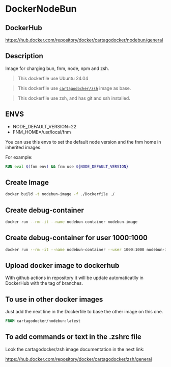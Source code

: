 # DockerNodeBun

## DockerHub

https://hub.docker.com/repository/docker/cartagodocker/nodebun/general

## Description

Image for charging bun, fnm, node, npm and zsh.

> This dockerfile use Ubuntu 24.04

> This dockerfile use [```cartagodocker/zsh```](https://hub.docker.com/repository/docker/cartagodocker/zsh/general) image as base.

> This dockerfile use zsh, and has git and ssh installed.

## ENVS

- NODE_DEFAULT_VERSION=22
- FNM_HOME=/usr/local/fnm

You can use this envs to set the default node version and the fnm home in inherited images.

For example:

```Dockerfile
RUN eval $(fnm env) && fnm use ${NODE_DEFAULT_VERSION}
```

## Create Image

````bash
docker build -t nodebun-image -f ./Dockerfile ./
````

## Create debug-container

````bash
docker run --rm -it --name nodebun-container nodebun-image
````

## Create debug-container for user 1000:1000

````bash
docker run --rm -it --name nodebun-container --user 1000:1000 nodebun-image
````

## Upload docker image to dockerhub

With github actions in repository it will be update automaticatlly in DockerHub with the tag of branches.

## To use in other docker images

Just add the next line in the Dockerfile to base the other image on this one.

````Dockerfile 
FROM cartagodocker/nodebun:latest
````

## To add commands or text in the .zshrc file

Look the cartagodocker/zsh image documentation in the next link:

https://hub.docker.com/repository/docker/cartagodocker/zsh/general

